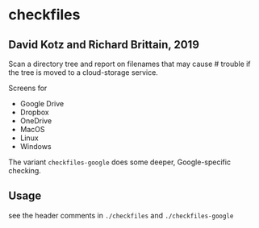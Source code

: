# checkfiles
## David Kotz and Richard Brittain, 2019

Scan a directory tree and report on filenames that may cause # trouble if the tree is moved to a cloud-storage service.

Screens for

*   Google Drive
*   Dropbox
*   OneDrive
*   MacOS
*   Linux
*   Windows

The variant `checkfiles-google` does some deeper, Google-specific checking.

## Usage
see the header comments in `./checkfiles` and `./checkfiles-google`

